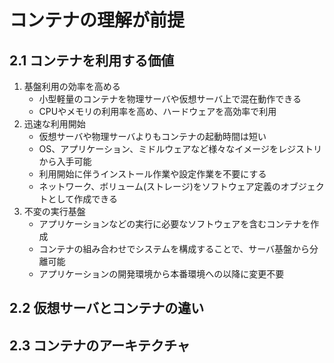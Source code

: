 # コンテナの理解が前提
## 2.1 コンテナを利用する価値
1. 基盤利用の効率を高める
    - 小型軽量のコンテナを物理サーバや仮想サーバ上で混在動作できる
    - CPUやメモリの利用率を高め、ハードウェアを高効率で利用
2. 迅速な利用開始
    - 仮想サーバや物理サーバよりもコンテナの起動時間は短い
    - OS、アプリケーション、ミドルウェアなど様々なイメージをレジストリから入手可能
    - 利用開始に伴うインストール作業や設定作業を不要にする
    - ネットワーク、ボリューム(ストレージ)をソフトウェア定義のオブジェクトとして作成できる
3. 不変の実行基盤
    - アプリケーションなどの実行に必要なソフトウェアを含むコンテナを作成
    - コンテナの組み合わせでシステムを構成することで、サーバ基盤から分離可能
    - アプリケーションの開発環境から本番環境への以降に変更不要
## 2.2 仮想サーバとコンテナの違い
## 2.3 コンテナのアーキテクチャ
